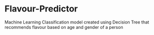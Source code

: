 # Flavour-Predictor
Machine Learning Classification model created using Decision Tree that recommends flavour based on age and gender of a person
